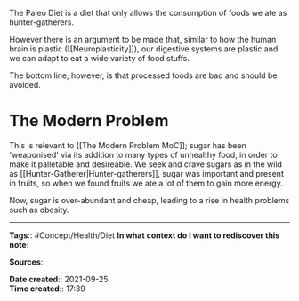 The Paleo Diet is a diet that only allows the consumption of foods we ate as hunter-gatherers.

However there is an argument to be made that, similar to how the human brain is plastic ([[Neuroplasticity]]), our digestive systems are plastic and we can adapt to eat a wide variety of food stuffs.

The bottom line, however, is that processed foods are bad and should be avoided.

# The Modern Problem
This is relevant to [[The Modern Problem MoC]]; sugar has been 'weaponised' via its addition to many types of unhealthy food, in order to make it palletable and desireable. We seek and crave sugars as in the wild as [[Hunter-Gatherer|Hunter-gatherers]], sugar was important and present in fruits, so when we found fruits we ate a lot of them to gain more energy.

Now, sugar is over-abundant and cheap, leading to a rise in health problems such as obesity. 

---
**Tags**:: #Concept/Health/Diet 
**In what context do I want to rediscover this note:**

**Sources**::

**Date created**:: 2021-09-25  
**Time created**:: 17:39